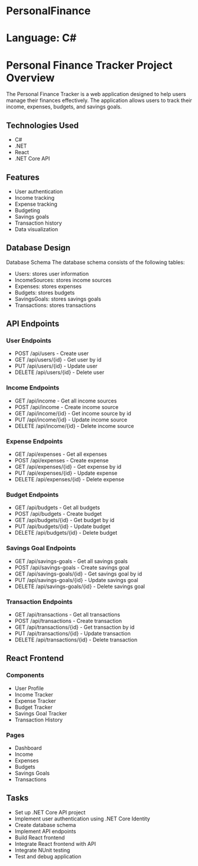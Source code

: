 # PersonalFinance

# Language: C#

# Personal Finance Tracker Project Overview
The Personal Finance Tracker is a web application designed to help users manage their finances effectively. The application allows users to track their income, expenses, budgets, and savings goals.

## Technologies Used
* C#
* .NET
* React
* .NET Core API

## Features
* User authentication
* Income tracking
* Expense tracking
* Budgeting
* Savings goals
* Transaction history
* Data visualization

## Database Design
Database Schema
The database schema consists of the following tables:

* Users: stores user information
* IncomeSources: stores income sources
* Expenses: stores expenses
* Budgets: stores budgets
* SavingsGoals: stores savings goals
* Transactions: stores transactions

## API Endpoints
### User Endpoints
* POST /api/users - Create user
* GET /api/users/{id} - Get user by id
* PUT /api/users/{id} - Update user
* DELETE /api/users/{id} - Delete user

### Income Endpoints
* GET /api/income - Get all income sources
* POST /api/income - Create income source
* GET /api/income/{id} - Get income source by id
* PUT /api/income/{id} - Update income source
* DELETE /api/income/{id} - Delete income source

### Expense Endpoints
* GET /api/expenses - Get all expenses
* POST /api/expenses - Create expense
* GET /api/expenses/{id} - Get expense by id
* PUT /api/expenses/{id} - Update expense
* DELETE /api/expenses/{id} - Delete expense

### Budget Endpoints
* GET /api/budgets - Get all budgets
* POST /api/budgets - Create budget
* GET /api/budgets/{id} - Get budget by id
* PUT /api/budgets/{id} - Update budget
* DELETE /api/budgets/{id} - Delete budget

### Savings Goal Endpoints
* GET /api/savings-goals - Get all savings goals
* POST /api/savings-goals - Create savings goal
* GET /api/savings-goals/{id} - Get savings goal by id
* PUT /api/savings-goals/{id} - Update savings goal
* DELETE /api/savings-goals/{id} - Delete savings goal

### Transaction Endpoints
* GET /api/transactions - Get all transactions
* POST /api/transactions - Create transaction
* GET /api/transactions/{id} - Get transaction by id
* PUT /api/transactions/{id} - Update transaction
* DELETE /api/transactions/{id} - Delete transaction

## React Frontend
### Components
* User Profile
* Income Tracker
* Expense Tracker
* Budget Tracker
* Savings Goal Tracker
* Transaction History
  
### Pages
* Dashboard
* Income
* Expenses
* Budgets
* Savings Goals
* Transactions
  
## Tasks
* Set up .NET Core API project
* Implement user authentication using .NET Core Identity
* Create database schema
* Implement API endpoints
* Build React frontend
* Integrate React frontend with API
* Integrate NUnit testing
* Test and debug application

